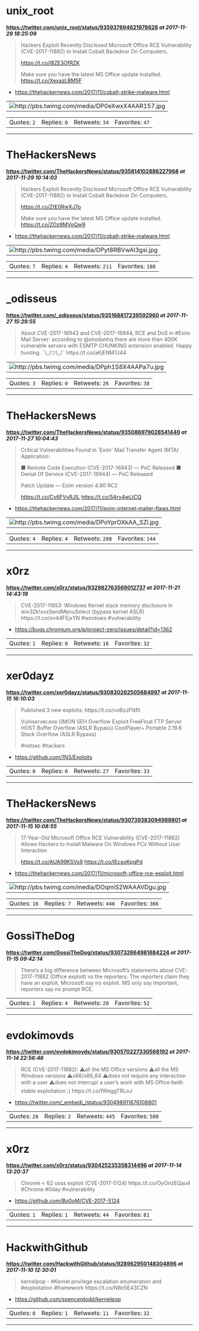 # unix_root
**https://twitter.com/unix_root/status/935937694621978628 _at 2017-11-29 18:25:09_**
<blockquote>
Hackers Exploit Recently Disclosed Microsoft Office RCE Vulnerability (CVE-2017-11882) to Install Cobalt Backdoor On Computers.

https://t.co/l8ZE3OfRZK

Make sure you have the latest MS Office update installed. https://t.co/XexazLBM5F
</blockquote>

* https://thehackernews.com/2017/11/cobalt-strike-malware.html

<table><tr>
<td><img src="pictures/http+++pbs.twimg.com+media+DP0eXwxX4AAR157.jpg" alt="http://pbs.twimg.com/media/DP0eXwxX4AAR157.jpg"></td>
</table></tr>
<table><tr>
<td>Quotes: <code>2</code></td>
<td>Replies: <code>0</code></td>
<td>Retweets: <code>34</code></td>
<td>Favorites: <code>47</code></td>
</table></tr>

---

# TheHackersNews
**https://twitter.com/TheHackersNews/status/935814102886227968 _at 2017-11-29 10:14:03_**
<blockquote>
Hackers Exploit Recently Disclosed Microsoft Office RCE Vulnerability (CVE-2017-11882) to Install Cobalt Backdoor On Computers.

https://t.co/ZtE0RwXJ7p

Make sure you have the latest MS Office update installed. https://t.co/ZOz8MVoQw9
</blockquote>

* https://thehackernews.com/2017/11/cobalt-strike-malware.html

<table><tr>
<td><img src="pictures/http+++pbs.twimg.com+media+DPyt8RBVwAI3gsi.jpg" alt="http://pbs.twimg.com/media/DPyt8RBVwAI3gsi.jpg"></td>
</table></tr>
<table><tr>
<td>Quotes: <code>7</code></td>
<td>Replies: <code>4</code></td>
<td>Retweets: <code>211</code></td>
<td>Favorites: <code>180</code></td>
</table></tr>

---

# _odisseus
**https://twitter.com/_odisseus/status/935168817239592960 _at 2017-11-27 15:29:55_**
<blockquote>
About CVE-2017-16943 and CVE-2017-16944, RCE and DoS in #Exim Mail Server: according to @shodanhq there are more than 400K vulnerable servers with ESMTP CHUNKING extension enabled.
Happy hunting.  ¯\_(ツ)_/¯ https://t.co/aKjENM7J44
</blockquote>


<table><tr>
<td><img src="pictures/http+++pbs.twimg.com+media+DPph1S8X4AAPa7u.jpg" alt="http://pbs.twimg.com/media/DPph1S8X4AAPa7u.jpg"></td>
</table></tr>
<table><tr>
<td>Quotes: <code>3</code></td>
<td>Replies: <code>0</code></td>
<td>Retweets: <code>26</code></td>
<td>Favorites: <code>38</code></td>
</table></tr>

---

# TheHackersNews
**https://twitter.com/TheHackersNews/status/935086979028541440 _at 2017-11-27 10:04:43_**
<blockquote>
Critical Vulnerabilities Found in 'Exim' Mail Transfer Agent (MTA) Application:

■ Remote Code Execution (CVE-2017-16943) — PoC Released
■ Denial Of Service (CVE-2017-16944)  — PoC Released

Patch Update — Exim version 4.90 RC2

https://t.co/Cv6FVvRJIL https://t.co/5Ary4wLtCQ
</blockquote>

* https://thehackernews.com/2017/11/exim-internet-mailer-flaws.html

<table><tr>
<td><img src="pictures/http+++pbs.twimg.com+media+DPoYprOXkAA_SZl.jpg" alt="http://pbs.twimg.com/media/DPoYprOXkAA_SZl.jpg"></td>
</table></tr>
<table><tr>
<td>Quotes: <code>4</code></td>
<td>Replies: <code>4</code></td>
<td>Retweets: <code>208</code></td>
<td>Favorites: <code>144</code></td>
</table></tr>

---

# x0rz
**https://twitter.com/x0rz/status/932982763569012737 _at 2017-11-21 14:43:19_**
<blockquote>
CVE-2017-11853: Windows Kernel stack memory disclosure in win32k!xxxSendMenuSelect (bypass kernel ASLR) https://t.co/xn44FEjxYN #windows #vulnerability
</blockquote>

* https://bugs.chromium.org/p/project-zero/issues/detail?id=1362

<table><tr>
<td>Quotes: <code>1</code></td>
<td>Replies: <code>0</code></td>
<td>Retweets: <code>16</code></td>
<td>Favorites: <code>32</code></td>
</table></tr>

---

# xer0dayz
**https://twitter.com/xer0dayz/status/930830262505684997 _at 2017-11-15 16:10:03_**
<blockquote>
Published 3 new exploits: https://t.co/voBzJFNflI

Vulnserver.exe GMON SEH Overflow Exploit
FreeFloat FTP Server HOST Buffer Overflow (ASLR Bypass)
CoolPlayer+ Portable 2.19.6 Stack Overflow (ASLR Bypass)

#netsec #hackers
</blockquote>

* https://github.com/1N3/Exploits

<table><tr>
<td>Quotes: <code>0</code></td>
<td>Replies: <code>0</code></td>
<td>Retweets: <code>27</code></td>
<td>Favorites: <code>33</code></td>
</table></tr>

---

# TheHackersNews
**https://twitter.com/TheHackersNews/status/930739383094988801 _at 2017-11-15 10:08:55_**
<blockquote>
17-Year-Old Microsoft Office RCE Vulnerability (CVE-2017-11882) Allows Hackers to Install Malware On Windows PCs Without User Interaction

https://t.co/AUA99KSVs9 https://t.co/IEcsoKpgPd
</blockquote>

* https://thehackernews.com/2017/11/microsoft-office-rce-exploit.html

<table><tr>
<td><img src="pictures/http+++pbs.twimg.com+media+DOqmiS2WAAAVDgu.jpg" alt="http://pbs.twimg.com/media/DOqmiS2WAAAVDgu.jpg"></td>
</table></tr>
<table><tr>
<td>Quotes: <code>16</code></td>
<td>Replies: <code>7</code></td>
<td>Retweets: <code>446</code></td>
<td>Favorites: <code>366</code></td>
</table></tr>

---

# GossiTheDog
**https://twitter.com/GossiTheDog/status/930732664981684224 _at 2017-11-15 09:42:14_**
<blockquote>
There’s a big difference between Microsoft’s statements about CVE-2017-11882 (Office exploit) vs the reporters. The reporters claim they have an exploit, Microsoft say no exploit. MS only say Important, reporters say no prompt RCE.
</blockquote>


<table><tr>
<td>Quotes: <code>1</code></td>
<td>Replies: <code>4</code></td>
<td>Retweets: <code>20</code></td>
<td>Favorites: <code>52</code></td>
</table></tr>

---

# evdokimovds
**https://twitter.com/evdokimovds/status/930570227330568192 _at 2017-11-14 22:56:46_**
<blockquote>
RCE (CVE-2017-11882):
⚠️all the MS Office versions
⚠️all the MS Windows versions
⚠️x86/x86_64
⚠️does not require any interaction with a user
⚠️does not interrupt a user’s work with MS Office
❗️with stable exploitation ;) https://t.co/fWeggTRLoJ
</blockquote>

* https://twitter.com/_embedi_/status/930498911676108801

<table><tr>
<td>Quotes: <code>26</code></td>
<td>Replies: <code>2</code></td>
<td>Retweets: <code>445</code></td>
<td>Favorites: <code>500</code></td>
</table></tr>

---

# x0rz
**https://twitter.com/x0rz/status/930425235358314496 _at 2017-11-14 13:20:37_**
<blockquote>
Chrome &lt; 62 uxss exploit (CVE-2017-5124) https://t.co/OyOnzEQau4 #Chrome #0day #vulnerability
</blockquote>

* https://github.com/Bo0oM/CVE-2017-5124

<table><tr>
<td>Quotes: <code>1</code></td>
<td>Replies: <code>1</code></td>
<td>Retweets: <code>44</code></td>
<td>Favorites: <code>81</code></td>
</table></tr>

---

# HackwithGithub
**https://twitter.com/HackwithGithub/status/928962950148304896 _at 2017-11-10 12:30:01_**
<blockquote>
kernelpop -
#Kernel privilege escalation enumeration and #exploitation #framework 
https://t.co/N6n5E43CZN
</blockquote>

* https://github.com/spencerdodd/kernelpop

<table><tr>
<td>Quotes: <code>0</code></td>
<td>Replies: <code>1</code></td>
<td>Retweets: <code>11</code></td>
<td>Favorites: <code>32</code></td>
</table></tr>

---

